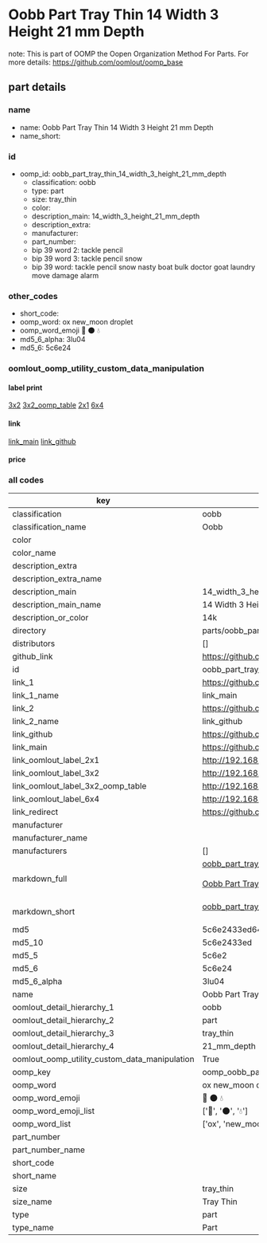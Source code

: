 # Oobb Part Tray Thin 14 Width 3 Height 21 mm Depth  

note: This is part of OOMP the Oopen Organization Method For Parts. For more details: https://github.com/oomlout/oomp_base

##  part details
  







### name
* name: Oobb Part Tray Thin 14 Width 3 Height 21 mm Depth
* name_short: 
### id
* oomp_id: oobb_part_tray_thin_14_width_3_height_21_mm_depth
  * classification: oobb
  * type: part
  * size: tray_thin
  * color: 
  * description_main: 14_width_3_height_21_mm_depth
  * description_extra: 
  * manufacturer: 
  * part_number: 
  * bip 39 word 2: tackle pencil
  * bip 39 word 3: tackle pencil snow
  * bip 39 word: tackle pencil snow nasty boat bulk doctor goat laundry move damage alarm

### other_codes
* short_code: 
* oomp_word: ox new_moon droplet
* oomp_word_emoji :ox: :new_moon: :droplet:
* md5_6_alpha: 3lu04
* md5_6: 5c6e24






### oomlout_oomp_utility_custom_data_manipulation
#### label print
[3x2](http://192.168.1.245:1112/?label=oomp%203lu04)
[3x2_oomp_table](http://192.168.1.108:1112/?label=oomp%203lu04)
[2x1](http://192.168.1.242:1112/?label=oomp%203lu04)
[6x4](http://192.168.1.55:1112/?label=oomp%203lu04)    

#### link

[link_main](https://github.com/oomlout/oomlout_oomp_version_1_messy/tree/main/parts/oobb_part_tray_thin_14_width_3_height_21_mm_depth) [link_github](https://github.com/oomlout/oomlout_oomp_version_1_messy/tree/main/parts/oobb_part_tray_thin_14_width_3_height_21_mm_depth)                             

#### price







### all codes 
| key | value |  
| --- | --- |  
| classification | oobb |  
| classification_name | Oobb |  
| color |  |  
| color_name |  |  
| description_extra |  |  
| description_extra_name |  |  
| description_main | 14_width_3_height_21_mm_depth |  
| description_main_name | 14 Width 3 Height 21 mm Depth |  
| description_or_color | 14k |  
| directory | parts/oobb_part_tray_thin_14_width_3_height_21_mm_depth |  
| distributors | [] |  
| github_link | https://github.com/oomlout/oomlout_oomp_part_src/tree/main/parts/oobb_part_tray_thin_14_width_3_height_21_mm_depth |  
| id | oobb_part_tray_thin_14_width_3_height_21_mm_depth |  
| link_1 | https://github.com/oomlout/oomlout_oomp_version_1_messy/tree/main/parts/oobb_part_tray_thin_14_width_3_height_21_mm_depth |  
| link_1_name | link_main |  
| link_2 | https://github.com/oomlout/oomlout_oomp_version_1_messy/tree/main/parts/oobb_part_tray_thin_14_width_3_height_21_mm_depth |  
| link_2_name | link_github |  
| link_github | https://github.com/oomlout/oomlout_oomp_version_1_messy/tree/main/parts/oobb_part_tray_thin_14_width_3_height_21_mm_depth |  
| link_main | https://github.com/oomlout/oomlout_oomp_version_1_messy/tree/main/parts/oobb_part_tray_thin_14_width_3_height_21_mm_depth |  
| link_oomlout_label_2x1 | http://192.168.1.242:1112/?label=oomp%203lu04 |  
| link_oomlout_label_3x2 | http://192.168.1.245:1112/?label=oomp%203lu04 |  
| link_oomlout_label_3x2_oomp_table | http://192.168.1.108:1112/?label=oomp%203lu04 |  
| link_oomlout_label_6x4 | http://192.168.1.55:1112/?label=oomp%203lu04 |  
| link_redirect | https://github.com/oomlout/oomlout_oomp_version_1_messy/tree/main/parts/oobb_part_tray_thin_14_width_3_height_21_mm_depth |  
| manufacturer |  |  
| manufacturer_name |  |  
| manufacturers | [] |  
| markdown_full | [oobb_part_tray_thin_14_width_3_height_21_mm_depth](none)<br>[](none)<br>[Oobb Part Tray Thin 14 Width 3 Height 21 Mm Depth](none)<br><br> |  
| markdown_short | [oobb_part_tray_thin_14_width_3_height_21_mm_depth](none)<br><br> |  
| md5 | 5c6e2433ed640808780c69339b28aee8 |  
| md5_10 | 5c6e2433ed |  
| md5_5 | 5c6e2 |  
| md5_6 | 5c6e24 |  
| md5_6_alpha | 3lu04 |  
| name | Oobb Part Tray Thin 14 Width 3 Height 21 mm Depth |  
| oomlout_detail_hierarchy_1 | oobb |  
| oomlout_detail_hierarchy_2 | part |  
| oomlout_detail_hierarchy_3 | tray_thin |  
| oomlout_detail_hierarchy_4 | 21_mm_depth |  
| oomlout_oomp_utility_custom_data_manipulation | True |  
| oomp_key | oomp_oobb_part_tray_thin_14_width_3_height_21_mm_depth |  
| oomp_word | ox new_moon droplet |  
| oomp_word_emoji | :ox: :new_moon: :droplet: |  
| oomp_word_emoji_list | [':ox:', ':new_moon:', ':droplet:'] |  
| oomp_word_list | ['ox', 'new_moon', 'droplet'] |  
| part_number |  |  
| part_number_name |  |  
| short_code |  |  
| short_name |  |  
| size | tray_thin |  
| size_name | Tray Thin |  
| type | part |  
| type_name | Part |  
